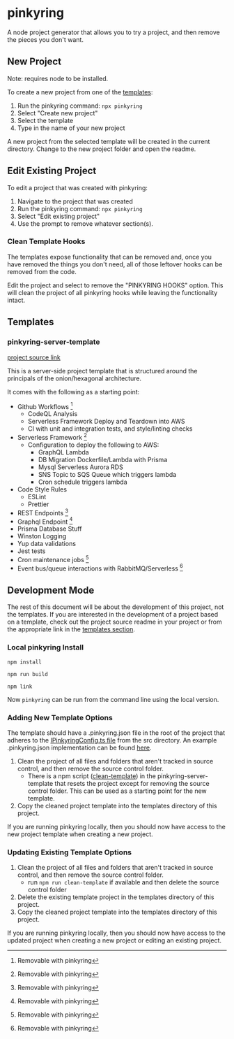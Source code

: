 # pinkyring

A node project generator that allows you to try a project, and then remove the pieces you don't want.

## New Project
Note: requires node to be installed.

To create a new project from one of the [templates](#templates):
1. Run the pinkyring command: `npx pinkyring`
2. Select "Create new project"
3. Select the template
4. Type in the name of your new project

A new project from the selected template will be created in the current directory. Change to the new project folder and open the readme.

## Edit Existing Project
To edit a project that was created with pinkyring:
1. Navigate to the project that was created
2. Run the pinkyring command: `npx pinkyring`
3. Select "Edit existing project"
4. Use the prompt to remove whatever section(s).

### Clean Template Hooks
The templates expose functionality that can be removed and, once you have removed the things you don't need, all of those leftover hooks can be removed from the code.

Edit the project and select to remove the "PINKYRING HOOKS" option. This will clean the project of all pinkyring hooks while leaving the functionality intact.

## Templates

### pinkyring-server-template
[project source link](https://github.com/CaseyHaralson/pinkyring-server-template)

This is a server-side project template that is structured around the principals of the onion/hexagonal architecture.

It comes with the following as a starting point:

- Github Workflows [^1]
  - CodeQL Analysis
  - Serverless Framework Deploy and Teardown into AWS
  - CI with unit and integration tests, and style/linting checks
- Serverless Framework [^1]
  - Configuration to deploy the following to AWS:
    - GraphQL Lambda
    - DB Migration Dockerfile/Lambda with Prisma
    - Mysql Serverless Aurora RDS
    - SNS Topic to SQS Queue which triggers lambda
    - Cron schedule triggers lambda
- Code Style Rules
  - ESLint
  - Prettier
- REST Endpoints [^1]
- Graphql Endpoint [^1]
- Prisma Database Stuff
- Winston Logging
- Yup data validations
- Jest tests
- Cron maintenance jobs [^1]
- Event bus/queue interactions with RabbitMQ/Serverless [^1]

[^1]: Removable with pinkyring

## Development Mode
The rest of this document will be about the development of this project, not the templates. If you are interested in the development of a project based on a template, check out the project source readme in your project or from the appropriate link in the [templates section](#templates).

### Local pinkyring Install

`npm install`

`npm run build`

`npm link`

Now `pinkyring` can be run from the command line using the local version.

### Adding New Template Options
The template should have a .pinkyring.json file in the root of the project that adheres to the [IPinkyringConfig.ts file](./src/IPinkyringConfig.ts) from the src directory. An example .pinkyring.json implementation can be found [here](./templates/pinkyring-server-template/.pinkyring.json).

1. Clean the project of all files and folders that aren't tracked in source control, and then remove the source control folder.
    - There is a npm script ([clean-template](./templates/pinkyring-server-template/package.json)) in the pinkyring-server-template that resets the project except for removing the source control folder. This can be used as a starting point for the new template.
2. Copy the cleaned project template into the templates directory of this project.

If you are running pinkyring locally, then you should now have access to the new project template when creating a new project.

### Updating Existing Template Options
1. Clean the project of all files and folders that aren't tracked in source control, and then remove the source control folder.
    - run `npm run clean-template` if available and then delete the source control folder
2. Delete the existing template project in the templates directory of this project.
3. Copy the cleaned project template into the templates directory of this project.

If you are running pinkyring locally, then you should now have access to the updated project when creating a new project or editing an existing project.
